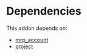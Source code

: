 # Dependencies

This addon depends on:

- [mrp_account](https://github.com/bringout/oca-ocb-accounting/tree/3bdbee2033c3989f108204c90af9cf1db37bf0a0/odoo-bringout-oca-ocb-mrp_account)
- [project](https://github.com/bringout/oca-ocb-project/tree/0112fcb0c9766c2d5bf735c19a409b3524c53336/odoo-bringout-oca-ocb-project)
